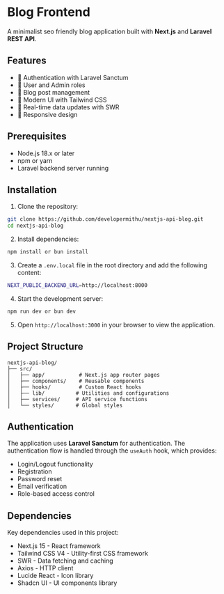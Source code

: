 # Blog Frontend

A minimalist seo friendly blog application built with **Next.js** and **Laravel REST API**.

## Features

- 🔐 Authentication with Laravel Sanctum
- 👤 User and Admin roles
- 📝 Blog post management 
- 🎨 Modern UI with Tailwind CSS
- 🔄 Real-time data updates with SWR
- 📱 Responsive design

## Prerequisites

- Node.js 18.x or later
- npm or yarn
- Laravel backend server running

## Installation

1. Clone the repository:
   
```bash
git clone https://github.com/developermithu/nextjs-api-blog.git
cd nextjs-api-blog
```

2. Install dependencies:
   
```bash
npm install or bun install
```

3. Create a `.env.local` file in the root directory and add the following content:
   
```bash
NEXT_PUBLIC_BACKEND_URL=http://localhost:8000
```

4. Start the development server:
   
```bash
npm run dev or bun dev
```

5. Open `http://localhost:3000` in your browser to view the application.


## Project Structure

```
nextjs-api-blog/
├── src/
│   ├── app/           # Next.js app router pages
│   ├── components/    # Reusable components
│   ├── hooks/         # Custom React hooks
│   ├── lib/          # Utilities and configurations
│   ├── services/     # API service functions
│   └── styles/       # Global styles
```

## Authentication

The application uses **Laravel Sanctum** for authentication. The authentication flow is handled through the `useAuth` hook, which provides:

- Login/Logout functionality
- Registration
- Password reset
- Email verification
- Role-based access control

## Dependencies

Key dependencies used in this project:

- Next.js 15 - React framework
- Tailwind CSS V4 - Utility-first CSS framework
- SWR - Data fetching and caching
- Axios - HTTP client
- Lucide React - Icon library
- Shadcn UI - UI components library